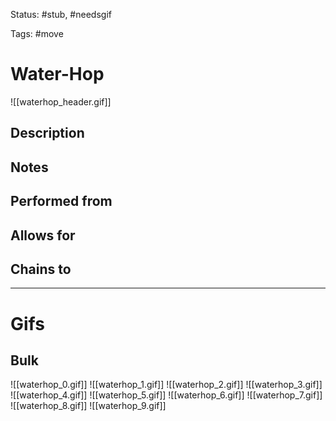 Status: #stub, #needsgif 

Tags: #move

# Water-Hop
![[waterhop_header.gif]]
## Description


## Notes


## Performed from


## Allows for


## Chains to


___
# Gifs
## Bulk
![[waterhop_0.gif]]
![[waterhop_1.gif]]
![[waterhop_2.gif]]
![[waterhop_3.gif]]
![[waterhop_4.gif]]
![[waterhop_5.gif]]
![[waterhop_6.gif]]
![[waterhop_7.gif]]
![[waterhop_8.gif]]
![[waterhop_9.gif]]